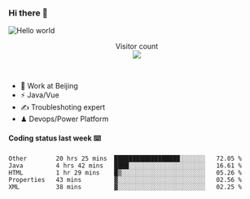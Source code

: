 ### Hi there 👋

<img src="https://raw.githubusercontent.com/sagar-viradiya/sagar-viradiya/master/resources/banner.png" alt="Hello world">
<p align="center"> 
  Visitor count<br/>
  <img src="https://profile-counter.glitch.me/youszoe/count.svg" />
</p>
<br/>

- 🍻 Work at Beijing 
- ⚡  Java/Vue
- ✍️  Troubleshoting expert
- ♟  Devops/Power Platform 

#### Coding status last week ⌨️

<!--START_SECTION:waka-->
```text
Other        20 hrs 25 mins  ██████████████████░░░░░░░   72.05 % 
Java         4 hrs 42 mins   ████░░░░░░░░░░░░░░░░░░░░░   16.61 % 
HTML         1 hr 29 mins    █▒░░░░░░░░░░░░░░░░░░░░░░░   05.26 % 
Properties   43 mins         ▓░░░░░░░░░░░░░░░░░░░░░░░░   02.56 % 
XML          38 mins         ▓░░░░░░░░░░░░░░░░░░░░░░░░   02.25 % 
```
<!--END_SECTION:waka-->

<br/>
<center><img src="http://ghchart.rshah.org/409ba5/yousazoe" alt="" /></center>


